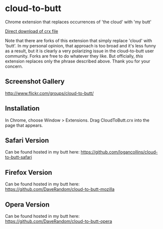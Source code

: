 cloud-to-butt
=============

Chrome extension that replaces occurrences of 'the cloud' with 'my butt'

[Direct download of crx file](https://github.com/panicsteve/cloud-to-butt/blob/master/CloudToButt.crx?raw=true)

Note that there are forks of this extension that simply replace 'cloud' with 'butt'.
In my personal opinion, that approach is too broad and it's less funny as a result, but it is clearly a very
polarizing issue in the cloud-to-butt user community.  Forks are free to do whatever they like.  But officially, _this_
extension replaces only the phrase described above. Thank you for your concern.

Screenshot Gallery
------------------

http://www.flickr.com/groups/cloud-to-butt/

Installation
------------

In Chrome, choose Window > Extensions.  Drag CloudToButt.crx into the page that appears.

Safari Version
--------------

Can be found hosted in my butt here: https://github.com/logancollins/cloud-to-butt-safari

Firefox Version
---------------

Can be found hosted in my butt here: https://github.com/DaveRandom/cloud-to-butt-mozilla


Opera Version
---------------

Can be found hosted in my butt here: https://github.com/DaveRandom/cloud-to-butt-opera
